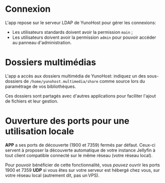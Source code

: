 # Connexion

L'app repose sur le serveur LDAP de YunoHost pour gérer les connexions:
  * Les utilisateurs standards doivent avoir la permission `main` ;
  * Les utilisateurs doivent avoir la permission `admin` pour pouvoir accéder au panneau d'administration.

# Dossiers multimédias

L'app a accès aux dossiers multimédia de YunoHost:
indiquez un des sous-dossiers de `/home/yunohost.multimedia/share` comme source lors du paramétrage de vos bibliothèques.

Ces dossiers sont partagés avec d'autres applications pour faciliter l'ajout de fichiers et leur gestion.

# Ouverture des ports pour une utilisation locale

__APP__ a ses ports de découverte (1900 et 7359) fermés par défaut. Ceux-ci servent à proposer la découverte automatique de votre instance Jellyfin à tout client compatible connecté sur le même réseau (votre réseau local).

Pour pouvoir bénéficier de cette fonctionnalité, vous *pouvez* ouvrir les ports 1900 et 7359 **UDP** si vous êtes sur votre serveur est hébergé chez vous, sur votre réseau local (autrement dit, pas un VPS).